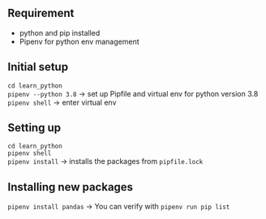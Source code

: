 ## Requirement
- python and pip installed
- Pipenv for python env management


## Initial setup
`cd learn_python`\
`pipenv --python 3.8` -> set up Pipfile and virtual env for python version 3.8\
`pipenv shell` -> enter virtual env

## Setting up
`cd learn_python`\
`pipenv shell`\
`pipenv install` -> installs the packages from `pipfile.lock`

## Installing new packages
`pipenv install pandas` -> You can verify with `pipenv run pip list`
